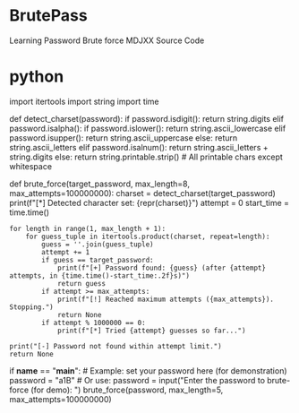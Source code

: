 # BrutePass
Learning Password Brute force 
MDJXX
Source Code
# python 

import itertools
import string
import time

def detect_charset(password):
    if password.isdigit():
        return string.digits
    elif password.isalpha():
        if password.islower():
            return string.ascii_lowercase
        elif password.isupper():
            return string.ascii_uppercase
        else:
            return string.ascii_letters
    elif password.isalnum():
        return string.ascii_letters + string.digits
    else:
        return string.printable.strip()  # All printable chars except whitespace

def brute_force(target_password, max_length=8, max_attempts=100000000):
    charset = detect_charset(target_password)
    print(f"[*] Detected character set: {repr(charset)}")
    attempt = 0
    start_time = time.time()

    for length in range(1, max_length + 1):
        for guess_tuple in itertools.product(charset, repeat=length):
            guess = ''.join(guess_tuple)
            attempt += 1
            if guess == target_password:
                print(f"[+] Password found: {guess} (after {attempt} attempts, in {time.time()-start_time:.2f}s)")
                return guess
            if attempt >= max_attempts:
                print(f"[!] Reached maximum attempts ({max_attempts}). Stopping.")
                return None
            if attempt % 1000000 == 0:
                print(f"[*] Tried {attempt} guesses so far...")

    print("[-] Password not found within attempt limit.")
    return None

if __name__ == "__main__":
    # Example: set your password here (for demonstration)
    password = "a1B"
    # Or use: password = input("Enter the password to brute-force (for demo): ")
    brute_force(password, max_length=5, max_attempts=100000000)
